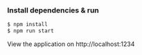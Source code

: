 ### Install dependencies & run

```bash
$ npm install
$ npm run start
```

View the application on http://localhost:1234
